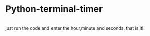 # Python-terminal-timer

<br>
just run the code and enter the hour,minute and seconds. that is it!!
